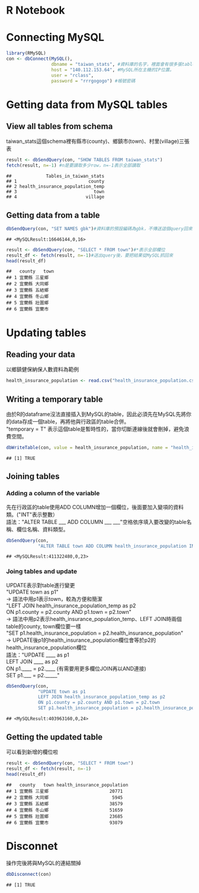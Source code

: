 R Notebook
================

Connecting MySQL
================

``` r
library(RMySQL)
con <- dbConnect(MySQL(), 
                 dbname = "taiwan_stats", #資料庫的名字，裡面會有很多張table。在MySQL叫"schema"
                 host = "140.112.153.64", #MySQL所在主機的IP位置。
                 user = "rclass",
                 password = "rrrgogogo") #帳號密碼
```

Getting data from MySQL tables
==============================

View all tables from schema
---------------------------

taiwan\_stats這個schema裡有縣市(county)、鄉鎮市(town)、村里(village)三張表

``` r
result <- dbSendQuery(con, "SHOW TABLES FROM taiwan_stats")
fetch(result, n=-1) #n是要讀取多少row，n=-1表示全部讀取
```

    ##             Tables_in_taiwan_stats
    ## 1                           county
    ## 2 health_insurance_population_temp
    ## 3                             town
    ## 4                          village

Getting data from a table
-------------------------

``` r
dbSendQuery(con, "SET NAMES gbk")#資料庫的預設編碼為gbk，不傳送這個query回來會是亂碼
```

    ## <MySQLResult:16646144,0,16>

``` r
result <- dbSendQuery(con, "SELECT * FROM town")#*表示全部欄位
result_df <- fetch(result, n=-1)#送出query後，要把結果從MySQL抓回來
head(result_df) 
```

    ##   county   town
    ## 1 宜蘭縣 三星鄉
    ## 2 宜蘭縣 大同鄉
    ## 3 宜蘭縣 五結鄉
    ## 4 宜蘭縣 冬山鄉
    ## 5 宜蘭縣 壯圍鄉
    ## 6 宜蘭縣 宜蘭市

Updating tables
===============

Reading your data
-----------------

以鄉鎮健保納保人數資料為範例

``` r
health_insurance_population <- read.csv("health_insurance_population.csv", fileEncoding = "utf-8")
```

Writing a temporary table
-------------------------

由於R的dataframe沒法直接插入到MySQL的table，因此必須先在MySQL先將你的data存成一個table，再將他與行政區的table合併。  
"temporary = T" 表示這個table是暫時性的，當你切斷連線後就會刪掉，避免浪費空間。

``` r
dbWriteTable(con, value = health_insurance_population, name = "health_insurance_population_temp", row.names=F, overwrite = T, temporary = T)
```

    ## [1] TRUE

Joining tables
--------------

### Adding a column of the variable

先在行政區的table使用ADD COLUMN增加一個欄位，後面要加入變項的資料類。("INT"表示整數）  
語法："ALTER TABLE \_\_\_ ADD COLUMN \_\_\_ \_\_\_"空格依序填入要改變的table名稱、欄位名稱、資料類型。

``` r
dbSendQuery(con,
            "ALTER TABLE town ADD COLUMN health_insurance_population INT")
```

    ## <MySQLResult:411322480,0,23>

### Joing tables and update

UPDATE表示對table進行變更  
"UPDATE town as p1"  
-&gt; 語法中用p1表示town，較為方便和簡潔  
"LEFT JOIN health\_insurance\_population\_temp as p2  
ON p1.county = p2.county AND p1.town = p2.town"  
-&gt; 語法中用p2表示health\_insurance\_population\_temp、LEFT JOIN時兩個table的county, town欄位要一樣  
"SET p1.health\_insurance\_population = p2.health\_insurance\_population"  
-&gt; UPDATE後p1的health\_insurance\_population欄位會等於p2的health\_insurance\_population欄位  
語法："UPDATE \_\_\_\_ as p1  
LEFT JOIN \_\_\_\_ as p2  
ON p1.\_\_\_\_ = p2.\_\_\_\_ (有需要用更多欄位JOIN再以AND連接)  
SET p1.\_\_\_ = p2.\_\_\_\_\_"

``` r
dbSendQuery(con,
            "UPDATE town as p1 
            LEFT JOIN health_insurance_population_temp as p2 
            ON p1.county = p2.county AND p1.town = p2.town
            SET p1.health_insurance_population = p2.health_insurance_population")
```

    ## <MySQLResult:403963160,0,24>

Getting the updated table
-------------------------

可以看到新增的欄位啦

``` r
result <- dbSendQuery(con, "SELECT * FROM town")
result_df <- fetch(result, n=-1)
head(result_df)
```

    ##   county   town health_insurance_population
    ## 1 宜蘭縣 三星鄉                       20771
    ## 2 宜蘭縣 大同鄉                        5945
    ## 3 宜蘭縣 五結鄉                       38579
    ## 4 宜蘭縣 冬山鄉                       51659
    ## 5 宜蘭縣 壯圍鄉                       23685
    ## 6 宜蘭縣 宜蘭市                       93079

Disconnet
=========

操作完後將與MySQL的連結關掉

``` r
dbDisconnect(con)
```

    ## [1] TRUE
